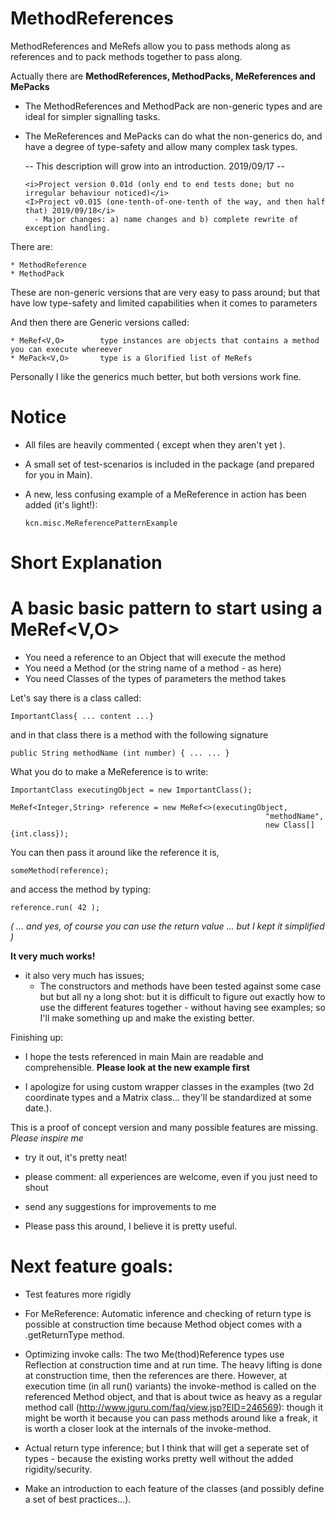 # MethodReferences

MethodReferences and MeRefs allow you to pass methods along as references and to pack methods together to pass along.

Actually there are <b> MethodReferences, MethodPacks, MeReferences and MePacks </b>

* The MethodReferences and MethodPack are non-generic types and are ideal for simpler signalling tasks.
* The MeReferences and MePacks can do what the non-generics do, and have a degree of type-safety and allow 
  many complex task types.

    -- This description will grow into an introduction. 2019/09/17 --
    
      <i>Project version 0.01d (only end to end tests done; but no irregular behaviour noticed)</i>
      <I>Project v0.015 (one-tenth-of-one-tenth of the way, and then half that) 2019/09/18</i>
        - Major changes: a) name changes and b) complete rewrite of exception handling.


There are:

    * MethodReference   
    * MethodPack        
These are non-generic versions that are very easy to pass around;
but that have low type-safety and limited capabilities when it comes to parameters

And then there are Generic versions called: 

    * MeRef<V,O>        type instances are objects that contains a method you can execute whereever
    * MePack<V,O>       type is a Glorified list of MeRefs



Personally I like the generics much better, but both versions work fine.

# Notice
* All files are heavily commented ( except when they aren't yet ).
* A small set of test-scenarios is included in the package (and prepared for you in Main).

* A new, less confusing example of a MeReference in action has been added (it's light!):

      kcn.misc.MeReferencePatternExample           


# Short Explanation
# A basic basic pattern to start using a MeRef<V,O>

* You need a reference to an Object that will execute the method 
* You need a Method (or the string name of a method - as here)
* You need Classes of the types of parameters the method takes

Let's say there is a class called: 

    ImportantClass{ ... content ...}

and in that class there is a method with the following signature

    public String methodName (int number) { ... ... }

What you do to make a MeReference is to write:

    ImportantClass executingObject = new ImportantClass();

    MeRef<Integer,String> reference = new MeRef<>(executingObject,
                                                             "methodName",
                                                             new Class[]{int.class});
                             
You can then pass it around like the reference it is,

    someMethod(reference);

and access the method by typing:

    reference.run( 42 );

<i>( ... and yes, of course you can use the return value ... but I kept it simplified )</i>


<B>It very much works!</B>
- it also very much has issues; 
  * The constructors and methods have been tested against some case but but all ny a long shot: but it is difficult to figure out exactly how to use the different features together - without having see examples; so I'll make something up and make the existing better.  

Finishing up: 
* I hope the tests referenced in main Main are readable and comprehensible. <b> Please look at the new example first </b>
  
* I apologize for using custom wrapper classes in the examples (two 2d coordinate types and a Matrix class... they'll be standardized at some date.).



This is a proof of concept version and many possible features are missing. <i> Please inspire me </i>

* try it out, it's pretty neat!
* please comment: all experiences are welcome, even if you just need to shout
* send any suggestions for improvements to me

* Please pass this around, I believe it is pretty useful.



# Next feature goals:
* Test features more rigidly
* For MeReference: Automatic inference and checking of return type is possible at construction time because Method object comes with a .getReturnType method.
* Optimizing invoke calls: The two Me(thod)Reference types use Reflection at construction time and at run time. The heavy lifting is done at construction time, then the references are there. However, at execution time (in all run() variants) the invoke-method is called on the referenced Method object, and that is about twice as heavy as a regular method call (http://www.jguru.com/faq/view.jsp?EID=246569): though it might be worth it because you can pass methods around like a freak, it is worth a closer look at the internals of the invoke-method.

* Actual return type inference; but I think that will get a seperate set of types - because the existing works pretty well without the added rigidity/security. 

* Make an introduction to each feature of the classes (and possibly define a set of best practices...).
